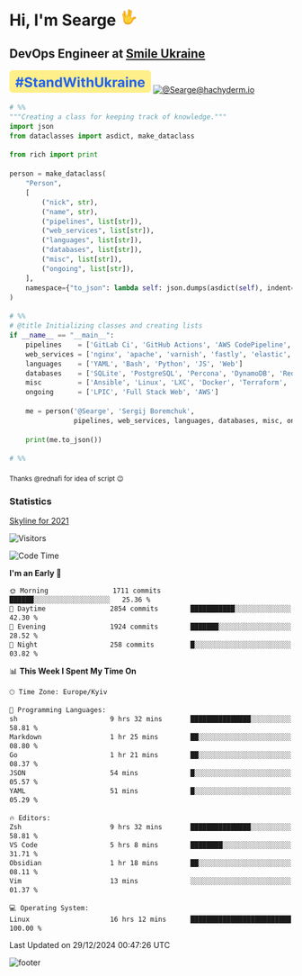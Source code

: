 # Hi, I'm Searge <img src="images/vulcan.webp" style="display: inline-block; margin: 0; height: 2rem" alt="Vulcan salute" />

## DevOps Engineer at [Smile Ukraine](https://smile-ukraine.com/en)

[![Stand With Ukraine](https://raw.githubusercontent.com/vshymanskyy/StandWithUkraine/main/badges/StandWithUkraine.svg)](https://stand-with-ukraine.pp.ua)
<a rel="me" href="https://hachyderm.io/@Searge">![@Searge@hachyderm.io](https://img.shields.io/badge/-@Searge-%232B90D9?logo=mastodon&logoColor=white)</a>

```python
# %%
"""Creating a class for keeping track of knowledge."""
import json
from dataclasses import asdict, make_dataclass

from rich import print

person = make_dataclass(
    "Person",
    [
        ("nick", str),
        ("name", str),
        ("pipelines", list[str]),
        ("web_services", list[str]),
        ("languages", list[str]),
        ("databases", list[str]),
        ("misc", list[str]),
        ("ongoing", list[str]),
    ],
    namespace={"to_json": lambda self: json.dumps(asdict(self), indent=4)},
)

# %%
# @title Initializing classes and creating lists
if __name__ == "__main__":
    pipelines    = ['GitLab Ci', 'GitHub Actions', 'AWS CodePipeline', 'Jenkins']
    web_services = ['nginx', 'apache', 'varnish', 'fastly', 'elastic', 'solr']
    languages    = ['YAML', 'Bash', 'Python', 'JS', 'Web']
    databases    = ['SQLite', 'PostgreSQL', 'Percona', 'DynamoDB', 'Redis']
    misc         = ['Ansible', 'Linux', 'LXC', 'Docker', 'Terraform', 'AWS']
    ongoing      = ['LPIC', 'Full Stack Web', 'AWS']

    me = person('@Searge', 'Sergij Boremchuk',
                pipelines, web_services, languages, databases, misc, ongoing)

    print(me.to_json())

# %%

```

<sub>Thanks @rednafi for idea of script :wink:</sub>

### Statistics

[Skyline for 2021](https://skyline.github.com/Searge/2021)

![Visitors](https://komarev.com/ghpvc/?username=searge&label=Profile%20views&color=0e75b6&style=flat) 
<!--START_SECTION:waka-->
![Code Time](http://img.shields.io/badge/Code%20Time-3%2C040%20hrs%2050%20mins-blue)

**I'm an Early 🐤** 

```text
🌞 Morning                1711 commits        ██████░░░░░░░░░░░░░░░░░░░   25.36 % 
🌆 Daytime                2854 commits        ███████████░░░░░░░░░░░░░░   42.30 % 
🌃 Evening                1924 commits        ███████░░░░░░░░░░░░░░░░░░   28.52 % 
🌙 Night                  258 commits         █░░░░░░░░░░░░░░░░░░░░░░░░   03.82 % 
```


📊 **This Week I Spent My Time On** 

```text
🕑︎ Time Zone: Europe/Kyiv

💬 Programming Languages: 
sh                       9 hrs 32 mins       ███████████████░░░░░░░░░░   58.81 % 
Markdown                 1 hr 25 mins        ██░░░░░░░░░░░░░░░░░░░░░░░   08.80 % 
Go                       1 hr 21 mins        ██░░░░░░░░░░░░░░░░░░░░░░░   08.37 % 
JSON                     54 mins             █░░░░░░░░░░░░░░░░░░░░░░░░   05.57 % 
YAML                     51 mins             █░░░░░░░░░░░░░░░░░░░░░░░░   05.29 % 

🔥 Editors: 
Zsh                      9 hrs 32 mins       ███████████████░░░░░░░░░░   58.81 % 
VS Code                  5 hrs 8 mins        ████████░░░░░░░░░░░░░░░░░   31.71 % 
Obsidian                 1 hr 18 mins        ██░░░░░░░░░░░░░░░░░░░░░░░   08.11 % 
Vim                      13 mins             ░░░░░░░░░░░░░░░░░░░░░░░░░   01.37 % 

💻 Operating System: 
Linux                    16 hrs 12 mins      █████████████████████████   100.00 % 
```


 Last Updated on 29/12/2024 00:47:26 UTC
<!--END_SECTION:waka-->

![footer](https://capsule-render.vercel.app/api?type=waving&color=gradient&customColorList=14,21&height=82&section=footer)
